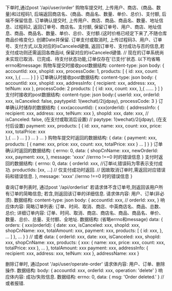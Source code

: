 
下单时,通过post '/api/user/order'
购物车提交时,
  上传用户、商店、{商品、数量}和过程码1,
  后端返回商店名、{商品、商品名、数量、单价、总价}、支付额,
  后端不保留信息.
订单确认提交时,
  上传用户、商店、商品、商品名、数量、地址信息、过程码2,
  返回订单号、商店名、支付额,
  保留订单号、用户、商店、地址信息、商品、商品名、数量、单价、总价、支付额.(这时价格已经定下来了,不随仓库商品价格变化).
  创建Date并保留.
订单支付或取消时,
  上传过程码3、用户、订单号、支付方式,以及对应的isCanceled键值,
  返回订单号、支付成功与否的信息,若支付成功则还需返回各商品Id,
  保留对应的isCanceled键值.
  // 现在的订单系统尚未实现已取消、已完成、待支付状态功能,订单仅存在'已支付'状态.
以下均省略errno和message:
购物车提交时接收post数据结构:
    content-type: json
    body:
    {
    accountId: xxx,
    shopId: xxx,
    processCode: 1,
    products: [
    {
      id: xxx,
      count: xxx,
    },{
      ......
    }
    ]
    }
订单确认时接收post数据结构:
    content-type: json
    body:
    {
    accountId: xxx,
    shopId: xxx,
    addressInfo: {
      recipient: xxx,
      address: xxx,
      telNum: xxx
    },
    processCode: 2
    products: [
      {
        id: xxx,
        count: xxx,
      },{
        ......
      }
    ]
    }
支付时接收的post数据结构:
    content-type: json
    body:{
    userId: xxx,
    orderId: xxx,
    isCanceled: false,
    paytypeId: 1(wechat)/2(jdpay),
    processCode: 3
    }
订单确认时储存的数据结构:
  {
  xxx(accountId):
  {
    xxx(orderId):
    {
      addressInfo: {
        recipient: xxx,
        address: xxx,
        telNum: xxx
      },
      shopId: xxx,
      date: xxx,
      // isCanceled: false, (在支付或取消后设置)
      // paytype: 1(wechat)/2(jdpay), (在支付后设置)
      payment: xxx,
      products: [
        {
          id: xxx,
          name: xxx,
          count: xxx,
          price: xxx,
          totalPrice: xxx          
        },{
          ...
        }
        ...
      ]
    }
    ...
  }
  ...
  }
购物车提交时返回的数据结构:
  {
    data: {
      payment: xxx,
      products: [
        {
          name: xxx,
          price: xxx,
          count: xxx,
          totalPrice: xxx
        }
        ...
      ]
    }
  }
订单确认时返回的数据结构:
  {
  errno: 0,
  data: {
    shopCnName: xxx,
    newOrderId: xxx,
    payment: xxx,
  },
  message: 'xxxx' //errno !==0 时的错误信息
  }
支付时返回的数据结构:
  {
  errno: 0,
  data: {
    orderId: xxx, //订单id,错误码为零表示支付成功.
    productIds: [xx, ...] // 仅支付成功时返回.
    // 因故取消订单时,需返回对应错误码和错误信息.
  },
  message: 'xxxx' //errno !==0 时的错误信息
  }


查询订单列表时, 通过post '/api/orderlist'
若请求体不含订单号,则返回该用户所有订单的简略信息;
若含,则返回该订单的详细信息.
请求体内容: 用户、订单(非必须).
 数据结构: 
  content-type: json
  body: {
    accountId: xxx,
    // orderId: xxx,
  } 
响应体内容: 简略订单列表:
            订单、时间、取消、商店、中英商店名、商品、总数、总价;
           详细订单内容:
            订单、时间、取消、商店、商店名、商品、商品名、单价、
            数量、总价、总量、支付额、全地址.
 数据结构: (省略errno和message)
  data: {
    orders: {
      xxx(orderId): {
        date: xxx,
        isCanceled: xxx,
        shopId: xxx,
        shopCnName: xxx,
        totalAmount: xxx,
        payment: xxx,
        products: [
          {
            id: xxx,
          },
          ...
        ]
      },
      ...
    }
  }
  // 或者
  data: {
    orderId: xxx,
    date: xxx,
    isCanceled: xxx,
    shopId: xxx,
    shopCnName: xxx,
    products: {
      xxx: {
        name: xxx,
        price: xxx,
        count: xxx,
        totalPrice: xxx
      },
      ...
    },
    totalAmount: xxx
    payment: xxx,
    addressInfo: {
      recipient: xxx,
      address: xxx,
      telNum: xxx
    },
    addressName: xxx
  }


删除订单时, 通过post '/api/user/operate-order'
请求体内容: 用户、订单、删除操作.
 数据结构:
  body: {
    accountId: xxx,
    orderId: xxx,
    operation: 'delete'
  } 
响应体内容: 成功/失败信息.
 数据结构:
  errno: 0,
  data: {
    msg: 'Order deleted.'
  }
  // 或者报错.
